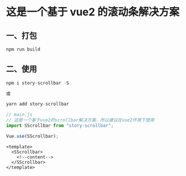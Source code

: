# 这是一个基于 vue2 的滚动条解决方案

## 一、打包

```js
npm run build
```

## 二、使用

```js
npm i story-scrollbar -S

或

yarn add story-scrollbar
```

```js
// main.js
// 这是一个基于vue2的scrollbar解决方案，所以建议在vue2环境下使用
import SScrollbar from "story-scrollbar";

Vue.use(SScrollbar);
```

```vue
<template>
  <SScrollbar>
    <!--content-->
  </SScrollbar>
</template>
```
